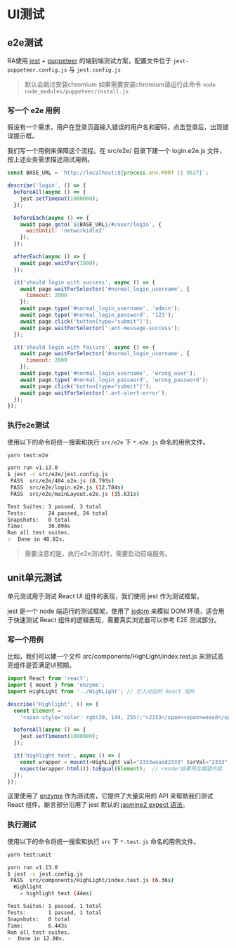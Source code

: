 # UI测试

## e2e测试

RA使用 [jest](https://github.com/facebook/jest) + [puppeteer](https://github.com/puppeteer/puppeteer)  的端到端测试方案，配置文件位于 `jest-puppeteer.config.js` 与 `jest.config.js`

> 默认会跳过安装chromium 如果需要安装chromium请运行此命令 `node node_modules/puppeteer/install.js`

### 写一个 e2e 用例

假设有一个需求，用户在登录页面输入错误的用户名和密码，点击登录后，出现错误提示框。

我们写一个用例来保障这个流程。在 src/e2e/ 目录下建一个 login.e2e.js 文件，按上述业务需求描述测试用例。

```javascript
const BASE_URL = `http://localhost:${process.env.PORT || 9527}`;

describe('login', () => {
  beforeAll(async () => {
    jest.setTimeout(1000000);
  });

  beforeEach(async () => {
    await page.goto(`${BASE_URL}/#/user/login`, {
      waitUntil: 'networkidle2'
    });
  });

  afterEach(async () => {
    await page.waitFor(1000);
  });

  it('should login with success', async () => {
    await page.waitForSelector('#normal_login_username', {
      timeout: 2000
    });
    await page.type('#normal_login_username', 'admin');
    await page.type('#normal_login_password', '123');
    await page.click('button[type="submit"]');
    await page.waitForSelector('.ant-message-success');
  });

  it('should login with failure', async () => {
    await page.waitForSelector('#normal_login_username', {
      timeout: 2000
    });
    await page.type('#normal_login_username', 'wrong_user');
    await page.type('#normal_login_password', 'wrong_password');
    await page.click('button[type="submit"]');
    await page.waitForSelector('.ant-alert-error');
  });
});

```


### 执行e2e测试

使用以下的命令将统一搜索和执行 `src/e2e` 下 `*.e2e.js` 命名的用例文件。

```bash
yarn test:e2e

yarn run v1.13.0
$ jest -c src/e2e/jest.config.js
 PASS  src/e2e/404.e2e.js (8.793s)
 PASS  src/e2e/login.e2e.js (12.784s)
 PASS  src/e2e/mainLayout.e2e.js (35.631s)

Test Suites: 3 passed, 3 total
Tests:       24 passed, 24 total
Snapshots:   0 total
Time:        36.894s
Ran all test suites.
✨  Done in 40.82s.
```

> 需要注意的是，执行e2e测试时，需要启动前端服务。


## unit单元测试

单元测试用于测试 React UI 组件的表现，我们使用 jest 作为测试框架。

jest 是一个 node 端运行的测试框架，使用了 [jsdom](https://github.com/jsdom/jsdom) 来模拟 DOM 环境，适合用于快速测试 React 组件的逻辑表现，需要真实浏览器可以参考 E2E 测试部分。

### 写一个用例
比如，我们可以建一个文件 src/components/HighLight/index.test.js 来测试高亮组件是否满足UI预期。

```javascript
import React from 'react';
import { mount } from 'enzyme';
import HighLight from '../HighLight'; // 引入对应的 React 组件

describe('Highlight', () => {
  const Element =
    '<span style="color: rgb(30, 144, 255);">2333</span><span>woasd</span><span style="color: rgb(30, 144, 255);">2333</span>';  // 期望的HTML内容

  beforeAll(async () => {
    jest.setTimeout(1000000);
  });

  it('highlight text', async () => {
    const wrapper = mount(<HighLight val="2333woasd2333" tarVal="2333" />);  // 进行渲染
    expect(wrapper.html()).toEqual(Element);  // render结果符合期望内容
  });
});
```

这里使用了 [enzyme](https://enzymejs.github.io/enzyme/) 作为测试库，它提供了大量实用的 API 来帮助我们测试 React 组件。断言部分沿用了 jest 默认的 [jasmine2 expect 语法](https://jestjs.io/docs/en/expect.html#content)。

### 执行测试

使用以下的命令将统一搜索和执行 `src` 下 `*.test.js` 命名的用例文件。

```bash
yarn test:unit

yarn run v1.13.0
$ jest -c jest.config.js
 PASS  src/components/HighLight/index.test.js (6.36s)
  Highlight
    ✓ highlight text (44ms)

Test Suites: 1 passed, 1 total
Tests:       1 passed, 1 total
Snapshots:   0 total
Time:        6.443s
Ran all test suites.
✨  Done in 12.00s.
```